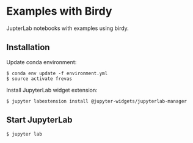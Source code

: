 # Examples with Birdy

JupterLab notebooks with examples using birdy.

## Installation

Update conda environment:

    $ conda env update -f environment.yml
    $ source activate frevas

Install JupyterLab widget extension:

    $ jupyter labextension install @jupyter-widgets/jupyterlab-manager


## Start JupyterLab

    $ jupyter lab
